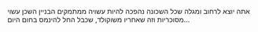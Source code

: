 אתה יוצא לרחוב ומגלה שכל השכונה נהפכה להיות עשויה ממתמקים
הבניין השכן עשוי מסוכריות
וזה שאחריו משוקולד, שכבל החל להינמס בחום היום...

